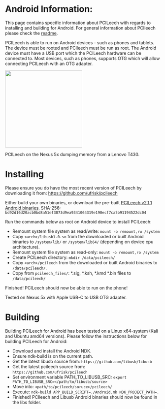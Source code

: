 Android Information:
====================
This page contains specific information about PCILeech with regards to installing and building for Android. For general information about PCIleech please check the [readme](README.md).

PCILeech is able to run on Android devices - such as phones and tablets. The device must be rooted and PCIleech must be run as root. The Android device must have a USB port which the PCILeech hardware can be connected to. Most devices, such as phones, supports OTG which will allow connecting PCILeech with an OTG adapter.

<img src="https://gist.githubusercontent.com/ufrisk/c5ba7b360335a13bbac2515e5e7bb9d7/raw/314e527e13e78edd44cc6db2b7c05cfa4a1ce322/_gh_android.jpg" height="250"/>

PCILeech on the Nexus 5x dumping memory from a Lenovo T430.

Installing
==========
Please ensure you do have the most recent version of PCILeech by downloading it from: https://github.com/ufrisk/pcileech

Either build your own binaries, or download the pre-built [PCILeech v2.1.1 Android binaries](https://gist.github.com/ufrisk/d783ef49813a269704f3bce1c022cefb/raw/044100b923fd652411326bc8825b16700287905b/pcileech_android_v211.zip). SHA-256: `bd92d16d20acb0bd8a51ef3873d9ea9341064319e190ecf7ca5b91194522dc04`

Run the commands below as root on Android device to install PCILeech:
* Remount system file system as read/write: `mount -o remount,rw /system`
* Copy `<arch>/libusb1.0.so` from the downloaded or built Android binaries to `/system/lib/` or `/system/lib64/` (depending on device cpu architecture).
* Remount system file system as read-only: `mount -o remount,ro /system`
* Create PCILeech directory: `mkdir /data/pcileech/`
* Copy `<arch>/pcileech` from the downloaded or built Android binaries to `/data/pcileech/`.
* Copy from `pcileech_files/`: *.sig, *.ksh, *.kmd *.bin files to `/data/pcileech/`

Finished! PCILeech should now be able to run on the phone!

Tested on Nexus 5x with Apple USB-C to USB OTG adapter.

Building
========
Building PCILeech for Android has been tested on a Linux x64-system (Kali and Ubuntu amd64 versions). Please follow the instructions below for building PCILeech for Android:
* Download and install the Android NDK.
* Ensure ndk-build is on the current path.
* Get the latest libusb source from: `https://github.com/libusb/libusb`
* Get the latest pcileech source from: `https://github.com/ufrisk/pcileech`
* Set environment variable PATH_TO_LIBUSB_SRC: `export PATH_TO_LIBUSB_SRC=</path/to/libusb/source>`
* Move into: `<path/to/pcileech/soruce>/pcileech/`
* Execute: `ndk-build APP_BUILD_SCRIPT=./Android.mk NDK_PROJECT_PATH=.`
* Finished! PCIleech and Libusb Android binaries should now be found in the libs folder.
